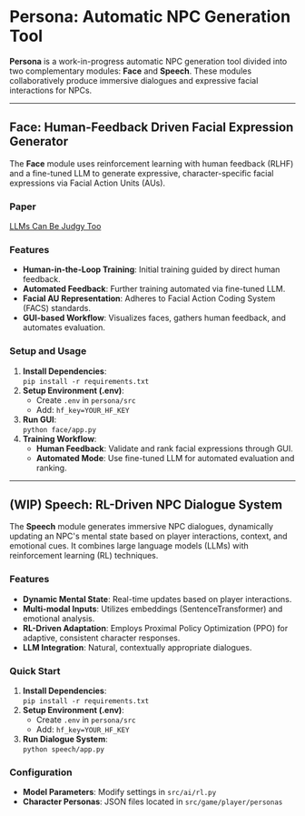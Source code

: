 # Persona: Automatic NPC Generation Tool

**Persona** is a work-in-progress automatic NPC generation tool divided into two complementary modules: **Face** and **Speech**. These modules collaboratively produce immersive dialogues and expressive facial interactions for NPCs.

---

## Face: Human-Feedback Driven Facial Expression Generator

The **Face** module uses reinforcement learning with human feedback (RLHF) and a fine-tuned LLM to generate expressive, character-specific facial expressions via Facial Action Units (AUs).

### Paper
[LLMs Can Be Judgy Too](https://www.are.na/block/36403350)

### Features
- **Human-in-the-Loop Training**: Initial training guided by direct human feedback.
- **Automated Feedback**: Further training automated via fine-tuned LLM.
- **Facial AU Representation**: Adheres to Facial Action Coding System (FACS) standards.
- **GUI-based Workflow**: Visualizes faces, gathers human feedback, and automates evaluation.

### Setup and Usage
1. **Install Dependencies**:  
   `pip install -r requirements.txt`
2. **Setup Environment (.env)**:
   - Create `.env` in `persona/src`
   - Add: `hf_key=YOUR_HF_KEY`   
3. **Run GUI**:  
   `python face/app.py`
4. **Training Workflow**:
   - **Human Feedback**: Validate and rank facial expressions through GUI.
   - **Automated Mode**: Use fine-tuned LLM for automated evaluation and ranking.
   
---

## (WIP) Speech: RL-Driven NPC Dialogue System

The **Speech** module generates immersive NPC dialogues, dynamically updating an NPC's mental state based on player interactions, context, and emotional cues. It combines large language models (LLMs) with reinforcement learning (RL) techniques.

### Features
- **Dynamic Mental State**: Real-time updates based on player interactions.
- **Multi-modal Inputs**: Utilizes embeddings (SentenceTransformer) and emotional analysis.
- **RL-Driven Adaptation**: Employs Proximal Policy Optimization (PPO) for adaptive, consistent character responses.
- **LLM Integration**: Natural, contextually appropriate dialogues.

### Quick Start
1. **Install Dependencies**:  
   `pip install -r requirements.txt`
2. **Setup Environment (.env)**:
   - Create `.env` in `persona/src`
   - Add: `hf_key=YOUR_HF_KEY`
3. **Run Dialogue System**:  
   `python speech/app.py`

### Configuration
- **Model Parameters**: Modify settings in `src/ai/rl.py`
- **Character Personas**: JSON files located in `src/game/player/personas`
